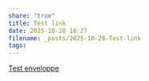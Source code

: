 ```yaml
---
share: "true"
title: Test link
date: 2025-10-28 18:27
filename: _posts/2025-10-28-Test-link
tags:
---
```

[Test enveloppe](test-enveloppe.md)